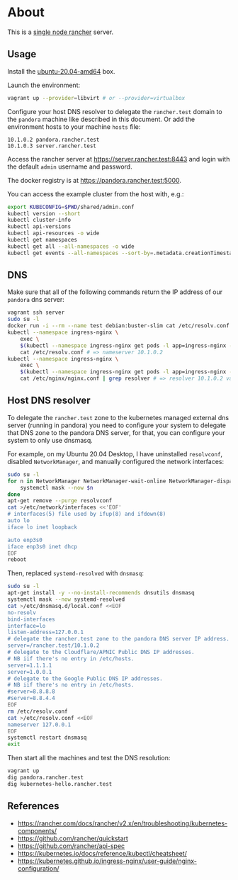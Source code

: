 # About

This is a [single node rancher](https://rancher.com/docs/rancher/v2.x/en/installation/single-node/) server.

## Usage

Install the [ubuntu-20.04-amd64](https://github.com/rgl/ubuntu-vagrant) box.

Launch the environment:

```bash
vagrant up --provider=libvirt # or --provider=virtualbox
```

Configure your host DNS resolver to delegate the `rancher.test` domain to the `pandora` machine like described in this document. Or add the environment hosts to your machine `hosts` file:

```plain
10.1.0.2 pandora.rancher.test
10.1.0.3 server.rancher.test
```

Access the rancher server at https://server.rancher.test:8443 and login with the default `admin` username and password.

The docker registry is at https://pandora.rancher.test:5000.

You can access the example cluster from the host with, e.g.:

```bash
export KUBECONFIG=$PWD/shared/admin.conf
kubectl version --short
kubectl cluster-info
kubectl api-versions
kubectl api-resources -o wide
kubectl get namespaces
kubectl get all --all-namespaces -o wide
kubectl get events --all-namespaces --sort-by=.metadata.creationTimestamp
```

## DNS

Make sure that all of the following commands return the IP address of our `pandora` dns server:

```bash
vagrant ssh server
sudo su -l
docker run -i --rm --name test debian:buster-slim cat /etc/resolv.conf # => nameserver 10.1.0.2
kubectl --namespace ingress-nginx \
    exec \
    $(kubectl --namespace ingress-nginx get pods -l app=ingress-nginx -o name) \
    cat /etc/resolv.conf # => nameserver 10.1.0.2
kubectl --namespace ingress-nginx \
    exec \
    $(kubectl --namespace ingress-nginx get pods -l app=ingress-nginx -o name) \
    cat /etc/nginx/nginx.conf | grep resolver # => resolver 10.1.0.2 valid=30s;
```

## Host DNS resolver

To delegate the `rancher.test` zone to the kubernetes managed external dns server (running in pandora) you need to configure your system to delegate that DNS zone to the pandora DNS server, for that, you can configure your system to only use dnsmasq.

For example, on my Ubuntu 20.04 Desktop, I have uninstalled `resolvconf`, disabled `NetworkManager`, and manually configured the network interfaces:

```bash
sudo su -l
for n in NetworkManager NetworkManager-wait-online NetworkManager-dispatcher network-manager; do
    systemctl mask --now $n
done
apt-get remove --purge resolvconf
cat >/etc/network/interfaces <<'EOF'
# interfaces(5) file used by ifup(8) and ifdown(8)
auto lo
iface lo inet loopback

auto enp3s0
iface enp3s0 inet dhcp
EOF
reboot
```

Then, replaced `systemd-resolved` with `dnsmasq`:

```bash
sudo su -l
apt-get install -y --no-install-recommends dnsutils dnsmasq
systemctl mask --now systemd-resolved
cat >/etc/dnsmasq.d/local.conf <<EOF
no-resolv
bind-interfaces
interface=lo
listen-address=127.0.0.1
# delegate the rancher.test zone to the pandora DNS server IP address.
server=/rancher.test/10.1.0.2
# delegate to the Cloudflare/APNIC Public DNS IP addresses.
# NB iif there's no entry in /etc/hosts.
server=1.1.1.1
server=1.0.0.1
# delegate to the Google Public DNS IP addresses.
# NB iif there's no entry in /etc/hosts.
#server=8.8.8.8
#server=8.8.4.4
EOF
rm /etc/resolv.conf
cat >/etc/resolv.conf <<EOF
nameserver 127.0.0.1
EOF
systemctl restart dnsmasq
exit
```

Then start all the machines and test the DNS resolution:

```bash
vagrant up
dig pandora.rancher.test
dig kubernetes-hello.rancher.test
```

## References

* https://rancher.com/docs/rancher/v2.x/en/troubleshooting/kubernetes-components/
* https://github.com/rancher/quickstart
* https://github.com/rancher/api-spec
* https://kubernetes.io/docs/reference/kubectl/cheatsheet/
* https://kubernetes.github.io/ingress-nginx/user-guide/nginx-configuration/
